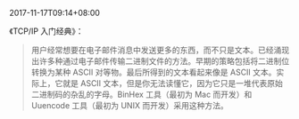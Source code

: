 2017-11-17T09:14+08:00

《TCP/IP 入门经典》：
>用户经常想要在电子邮件消息中发送更多的东西，而不只是文本。已经涌现出许多种通过电子邮件传输二进制文件的方法。早期的策略包括将二进制位转换为某种 ASCII 对等物。最后所得到的文本看起来像是 ASCII 文本。实际上，它就是 ASCII 文本，但是你无法读懂它，因为它只是一堆代表原始二进制码的杂乱的字母。BinHex 工具（最初为 Mac 而开发）和 Uuencode 工具（最初为 UNIX 而开发）采用这种方法。

